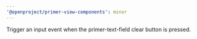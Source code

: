 ```yaml
---
'@openproject/primer-view-components': minor
---
```


Trigger an input event when the primer-text-field clear button is pressed.
